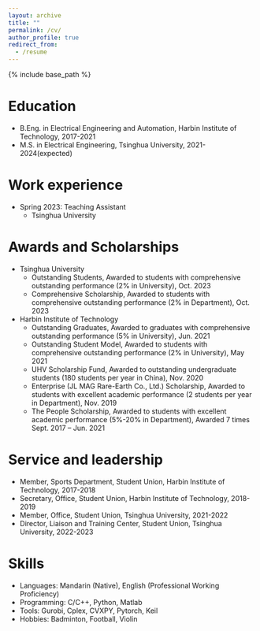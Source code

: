 ```yaml
---
layout: archive
title: ""
permalink: /cv/
author_profile: true
redirect_from:
  - /resume
---
```


{% include base_path %}

Education
======
* B.Eng. in Electrical Engineering and Automation, Harbin Institute of Technology, 2017-2021
* M.S. in Electrical Engineering, Tsinghua University, 2021-2024(expected)

Work experience
======
* Spring 2023: Teaching Assistant
  * Tsinghua University

Awards and Scholarships
======
* Tsinghua University
  * Outstanding Students, Awarded to students with comprehensive outstanding performance (2% in University), Oct. 2023
  * Comprehensive Scholarship, Awarded to students with comprehensive outstanding performance (2% in Department), Oct. 2023    
* Harbin Institute of Technology
  * Outstanding Graduates, Awarded to graduates with comprehensive outstanding performance (5% in University), Jun. 2021
  * Outstanding Student Model, Awarded to students with comprehensive outstanding performance (2% in University), May 2021
  * UHV Scholarship Fund, Awarded to outstanding undergraduate students (180 students per year in China), Nov. 2020
  * Enterprise (JL MAG Rare-Earth Co., Ltd.) Scholarship, Awarded to students with excellent academic performance (2 students per year in Department), Nov. 2019
  * The People Scholarship, Awarded to students with excellent academic performance (5%-20% in Department), Awarded 7 times Sept. 2017 – Jun. 2021
    
Service and leadership
======
* Member, Sports Department, Student Union, Harbin Institute of Technology, 2017-2018
* Secretary, Office, Student Union, Harbin Institute of Technology, 2018-2019
* Member, Office, Student Union, Tsinghua University, 2021-2022
* Director, Liaison and Training Center, Student Union, Tsinghua University, 2022-2023

Skills
======
* Languages: Mandarin (Native), English (Professional Working Proficiency)
* Programming: C/C++, Python, Matlab
* Tools: Gurobi, Cplex, CVXPY, Pytorch, Keil
* Hobbies: Badminton, Football, Violin